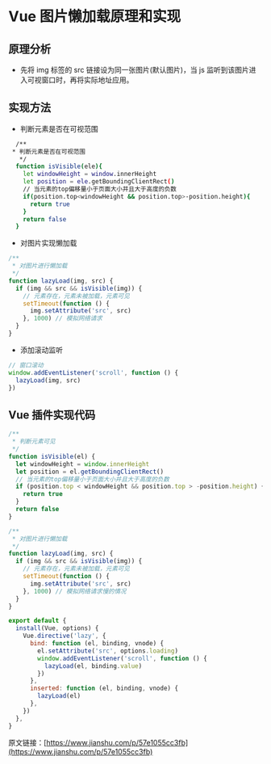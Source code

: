 # Vue 图片懒加载原理和实现

## 原理分析

- 先将 img 标签的 src 链接设为同一张图片(默认图片)，当 js 监听到该图片进入可视窗口时，再将实际地址应用。

## 实现方法

- 判断元素是否在可视范围

```bash
  /**
 * 判断元素是否在可视范围
   */
  function isVisible(ele){
    let windowHeight = window.innerHeight
    let position = ele.getBoundingClientRect()
    // 当元素的top偏移量小于页面大小并且大于高度的负数
    if(position.top<windowHeight && position.top>-position.height){
      return true
    }
    return false
  }
```

- 对图片实现懒加载

```javascript
/**
 * 对图片进行懒加载
 */
function lazyLoad(img, src) {
  if (img && src && isVisible(img)) {
    // 元素存在，元素未被加载，元素可见
    setTimeout(function () {
      img.setAttribute('src', src)
    }, 1000) // 模拟网络请求
  }
}
```

- 添加滚动监听

```javascript
// 窗口滚动
window.addEventListener('scroll', function () {
  lazyLoad(img, src)
})
```

## Vue 插件实现代码

```javascript
/**
 * 判断元素可见
 */
function isVisible(el) {
  let windowHeight = window.innerHeight
  let position = el.getBoundingClientRect()
  // 当元素的top偏移量小于页面大小并且大于高度的负数
  if (position.top < windowHeight && position.top > -position.height) {
    return true
  }
  return false
}

/**
 * 对图片进行懒加载
 */
function lazyLoad(img, src) {
  if (img && src && isVisible(img)) {
    // 元素存在，元素未被加载，元素可见
    setTimeout(function () {
      img.setAttribute('src', src)
    }, 1000) // 模拟网络请求慢的情况
  }
}

export default {
  install(Vue, options) {
    Vue.directive('lazy', {
      bind: function (el, binding, vnode) {
        el.setAttribute('src', options.loading)
        window.addEventListener('scroll', function () {
          lazyLoad(el, binding.value)
        })
      },
      inserted: function (el, binding, vnode) {
        lazyLoad(el)
      },
    })
  },
}
```

原文链接：[https://www.jianshu.com/p/57e1055cc3fb](https://www.jianshu.com/p/57e1055cc3fb)
